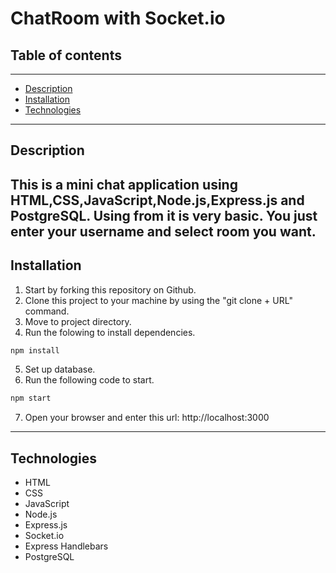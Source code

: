 # **ChatRoom with Socket.io**
## **Table of contents**
---
- [Description](#Description)
- [Installation](#Installation)
- [Technologies](#Technologies)
---
## **Description**
This is a mini chat application using HTML,CSS,JavaScript,Node.js,Express.js and PostgreSQL. Using from it is very basic. You just enter your username and select room you want.
---
## **Installation**
1. Start by forking this repository on Github.
2. Clone this project to your machine by using the "git clone + URL" command.
3. Move to project directory.
4. Run the folowing to install dependencies.
```javascript
npm install
``` 
5. Set up database.
6. Run the following code to start.
```javascript
npm start
```
7. Open your browser and enter this url: http://localhost:3000
---
## **Technologies**
- HTML
- CSS
- JavaScript
- Node.js
- Express.js
- Socket.io
- Express Handlebars
- PostgreSQL

